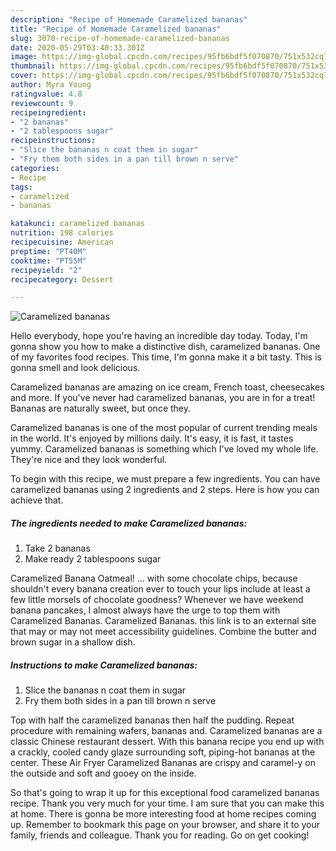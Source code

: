 ```yaml
---
description: "Recipe of Homemade Caramelized bananas"
title: "Recipe of Homemade Caramelized bananas"
slug: 3070-recipe-of-homemade-caramelized-bananas
date: 2020-05-29T03:40:33.301Z
image: https://img-global.cpcdn.com/recipes/95fb6bdf5f070870/751x532cq70/caramelized-bananas-recipe-main-photo.jpg
thumbnail: https://img-global.cpcdn.com/recipes/95fb6bdf5f070870/751x532cq70/caramelized-bananas-recipe-main-photo.jpg
cover: https://img-global.cpcdn.com/recipes/95fb6bdf5f070870/751x532cq70/caramelized-bananas-recipe-main-photo.jpg
author: Myra Young
ratingvalue: 4.8
reviewcount: 9
recipeingredient:
- "2 bananas"
- "2 tablespoons sugar"
recipeinstructions:
- "Slice the bananas n coat them in sugar"
- "Fry them both sides in a pan till brown n serve"
categories:
- Recipe
tags:
- caramelized
- bananas

katakunci: caramelized bananas 
nutrition: 198 calories
recipecuisine: American
preptime: "PT40M"
cooktime: "PT55M"
recipeyield: "2"
recipecategory: Dessert

---
```



![Caramelized bananas](https://img-global.cpcdn.com/recipes/95fb6bdf5f070870/751x532cq70/caramelized-bananas-recipe-main-photo.jpg)

Hello everybody, hope you're having an incredible day today. Today, I'm gonna show you how to make a distinctive dish, caramelized bananas. One of my favorites food recipes. This time, I'm gonna make it a bit tasty. This is gonna smell and look delicious.

Caramelized bananas are amazing on ice cream, French toast, cheesecakes and more. If you&#39;ve never had caramelized bananas, you are in for a treat! Bananas are naturally sweet, but once they.

Caramelized bananas is one of the most popular of current trending meals in the world. It's enjoyed by millions daily. It's easy, it is fast, it tastes yummy. Caramelized bananas is something which I've loved my whole life. They're nice and they look wonderful.


To begin with this recipe, we must prepare a few ingredients. You can have caramelized bananas using 2 ingredients and 2 steps. Here is how you can achieve that.

<!--inarticleads1-->

##### The ingredients needed to make Caramelized bananas:

1. Take 2 bananas
1. Make ready 2 tablespoons sugar


Caramelized Banana Oatmeal! … with some chocolate chips, because shouldn&#39;t every banana creation ever to touch your lips include at least a few little morsels of chocolate goodness? Whenever we have weekend banana pancakes, I almost always have the urge to top them with Caramelized Bananas. Caramelized Bananas. this link is to an external site that may or may not meet accessibility guidelines. Combine the butter and brown sugar in a shallow dish. 

<!--inarticleads2-->

##### Instructions to make Caramelized bananas:

1. Slice the bananas n coat them in sugar
1. Fry them both sides in a pan till brown n serve


Top with half the caramelized bananas then half the pudding. Repeat procedure with remaining wafers, bananas and. Caramelized bananas are a classic Chinese restaurant dessert. With this banana recipe you end up with a crackly, cooled candy glaze surrounding soft, piping-hot bananas at the center. These Air Fryer Caramelized Bananas are crispy and caramel-y on the outside and soft and gooey on the inside. 

So that's going to wrap it up for this exceptional food caramelized bananas recipe. Thank you very much for your time. I am sure that you can make this at home. There is gonna be more interesting food at home recipes coming up. Remember to bookmark this page on your browser, and share it to your family, friends and colleague. Thank you for reading. Go on get cooking!
